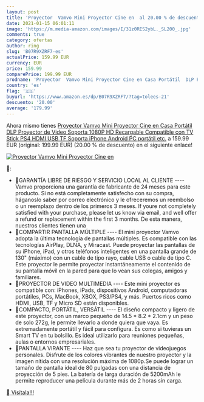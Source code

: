 ```yaml
---
layout: post
title: 'Proyector  Vamvo Mini Proyector Cine en  al 20.00 % de descuento'
date: 2021-01-15 06:01:11
image: 'https://m.media-amazon.com/images/I/31z0RES2ybL._SL200_.jpg'
comments: true
category: ofertas
author: ring
slug: 'B07R9XZRF7-es'
actualPrice: 159.99 EUR
currency: EUR
price: 159.99
comparePrice: 199.99 EUR
prodname: 'Proyector  Vamvo Mini Proyector Cine en Casa Portátil  DLP Proyector de Video Soporta 1080P HD Recargable Compatible con TV Stick  PS4  HDMI  USB  TF  Soporta iPhone  Android  PC portátil  etc.'
country: 'es'
flag: '🇪🇸'
buyurl: 'https://www.amazon.es/dp/B07R9XZRF7/?tag=tolees-21'
descuento: '20.00'
average: '179.99'
---
```


Ahora mismo tienes [Proyector  Vamvo Mini Proyector Cine en Casa Portátil  DLP Proyector de Video Soporta 1080P HD Recargable Compatible con TV Stick  PS4  HDMI  USB  TF  Soporta iPhone  Android  PC portátil  etc.](https://www.amazon.es/dp/B07R9XZRF7/?tag=tolees-21) a 159.99 EUR (original: 199.99 EUR) (20.00 %  de descuento) en el siguiente enlace!

[![Proyector  Vamvo Mini Proyector Cine en ](https://m.media-amazon.com/images/I/31z0RES2ybL._SL200_.jpg)](https://www.amazon.es/dp/B07R9XZRF7/?tag=tolees-21)

🔎:

- GARANTÍA LIBRE DE RIESGO Y SERVICIO LOCAL AL CLIENTE ---- Vamvo proporciona una garantía de fabricante de 24 meses para este producto. Si no está completamente satisfecho con su compra, háganoslo saber por correo electrónico y le ofreceremos un reembolso o un reemplazo dentro de los primeros 3 meses. If youre not completely satisfied with your purchase, please let us know via email, and well offer a refund or replacement within the first 3 months. De esta manera, nuestros clientes tienen una
- COMPARTIR PANTALLA MÚLTIPLE ---- El mini proyector Vamvo adopta la última tecnología de pantallas múltiples. Es compatible con las tecnologías AirPlay, DLNA, y Miracast. Puede proyectar las pantallas de su iPhone, iPad, y otros teléfonos inteligentes en una pantalla grande de 130" (máximo) con un cable de tipo rayo, cable USB o cable de tipo C. Este proyector le permite proyectar instantáneamente el contenido de su pantalla móvil en la pared para que lo vean sus colegas, amigos y familiares.
- PROYECTOR DE VIDEO MULTIMEDIA ---- Este mini proyector es compatible con: iPhones, iPads, dispositivos Android, computadoras portátiles, PCs, MacBook, XBOX, PS3/PS4, y más. Puertos ricos como HDMI, USB, TF y Micro SD están disponibles.
- COMPACTO, PORTÁTIL, VERSÁTIL ---- El diseño compacto y ligero de este proyector, con un marco pequeño de 14.5 * 8.2 * 2.1cm y un peso de solo 272g, le permite llevarlo a donde quiera que vaya. Es extremadamente portátil y fácil para configura. Es como si tuvieras un Smart TV en tu bolsillo. Es ideal utilizarlo para reuniones pequeñas, aulas o entornos empresariales.
- PANTALLA VIRANTE ---- Haz que sea tu proyector de videojuegos personales. Disfrute de los colores vibrantes de nuestro proyector y la imagen nítida con una resolución máxima de 1080p.Se puede lograr un tamaño de pantalla ideal de 80 pulgadas con una distancia de proyección de 5 pies. La batería de larga duración de 5200mAh le permite reproducer una película durante más de 2 horas sin carga.

[🛒 Visítala!!!](https://www.amazon.es/dp/B07R9XZRF7/?tag=tolees-21)
